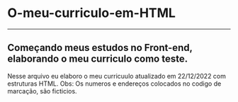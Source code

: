 # O-meu-curriculo-em-HTML
------
Começando meus estudos no Front-end, elaborando o meu curriculo como teste. 
------
Nesse arquivo eu elaboro o meu curricuulo atualizado em 22/12/2022 com estruturas HTML.
Obs: Os numeros e endereços colocados no codigo de marcação, são ficticios. 
